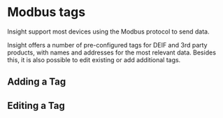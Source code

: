 # Modbus tags

Insight support most devices using the Modbus protocol to send data.

Insight offers a number of pre-configured tags for DEIF and 3rd party products, with names and addresses for the most relevant data. Besides this, it is also possible to edit existing or add additional tags. 

## Adding a Tag

## Editing a Tag






